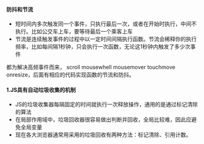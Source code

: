 #### 防抖和节流
- 短时间内多次触发同一个事件，只执行最后一次，或者在开始时执行，中间不执行。比如公交车上车，要等待最后一个乘客上车
- 节流是连续触发事件的过程中以一定时间间隔执行函数。节流会稀释你的执行频率，比如每间隔1秒钟，只会执行一次函数，无论这1秒钟内触发了多少次事件

都为解决高频事件而来， scroll mousewhell mousemover touchmove onresize，后面有相应的代码实现函数的节流和防抖。

#### 1.JS具有自动垃圾收集的机制
- JS的垃圾收集器每隔固定的时间就执行一次释放操作，通用的是通过标记清除的算法
- 在局部作用域中，垃圾回收器很容易做出判断并回收，全局比较难，因此应避免全局变量
- 现在各大浏览器通常用采用的垃圾回收有两种方法：标记清除、引用计数。
